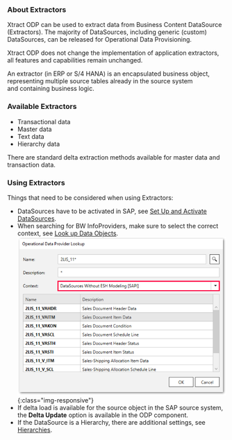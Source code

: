 ### About Extractors
Xtract ODP can be used to extract data from Business Content DataSource (Extractors). 
The majority of DataSources, including generic (custom) DataSources, can be released for Operational Data Provisioning. 

Xtract ODP does not change the implementation of application extractors, all features and capabilities remain unchanged. 

An extractor (in ERP or S/4 HANA) is an encapsulated business object, representing multiple source tables already in the source system  
and containing business logic.

### Available Extractors
- Transactional data
- Master data
- Text data
- Hierarchy data

There are standard delta extraction methods available for master data and transaction data. 

### Using Extractors

Things that need to be considered when using Extractors:

- DataSources have to be activated in SAP, see [Set Up and Activate DataSources](https://help.sap.com/viewer/7a60944343e543a1ab99e9b2904dab09/CLOUD/en-US/e5d447257a95416190d29638a64a5dfa.html).
- When searching for BW InfoProviders, make sure to select the correct context, see [Look up Data Objects](./odp-define). <br>
![ODP SAPI Search](/img/content/odp/odp-datasource-sapi.png){:class="img-responsive"}
- If delta load is available for the source object in the SAP source system, the **Delta Update** option is available in the ODP component. 
- If the DataSource is a Hierarchy, there are additional settings, see [Hierarchies](#hierarchies).

